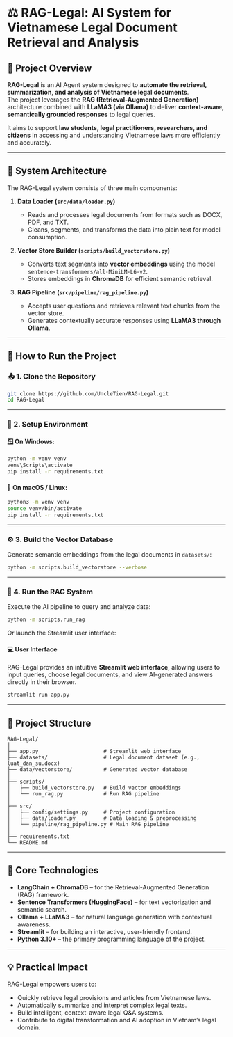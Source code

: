 # ⚖️ RAG-Legal: AI System for Vietnamese Legal Document Retrieval and Analysis

## 🧩 Project Overview

**RAG-Legal** is an AI Agent system designed to **automate the retrieval, summarization, and analysis of Vietnamese legal documents**.  
The project leverages the **RAG (Retrieval-Augmented Generation)** architecture combined with **LLaMA3 (via Ollama)** to deliver **context-aware, semantically grounded responses** to legal queries.

It aims to support **law students, legal practitioners, researchers, and citizens** in accessing and understanding Vietnamese laws more efficiently and accurately.

---

## 🧠 System Architecture

The RAG-Legal system consists of three main components:

1. **Data Loader (`src/data/loader.py`)**  
   - Reads and processes legal documents from formats such as DOCX, PDF, and TXT.  
   - Cleans, segments, and transforms the data into plain text for model consumption.

2. **Vector Store Builder (`scripts/build_vectorstore.py`)**  
   - Converts text segments into **vector embeddings** using the model `sentence-transformers/all-MiniLM-L6-v2`.  
   - Stores embeddings in **ChromaDB** for efficient semantic retrieval.

3. **RAG Pipeline (`src/pipeline/rag_pipeline.py`)**  
   - Accepts user questions and retrieves relevant text chunks from the vector store.  
   - Generates contextually accurate responses using **LLaMA3 through Ollama**.

---

## 🚀 How to Run the Project

### 📥 1. Clone the Repository

```bash
git clone https://github.com/UncleTien/RAG-Legal.git
cd RAG-Legal
```

---

### 🔧 2. Setup Environment

#### 🪟 On Windows:
```bash
python -m venv venv
venv\Scripts\activate
pip install -r requirements.txt
```

#### 🍎 On macOS / Linux:
```bash
python3 -m venv venv
source venv/bin/activate
pip install -r requirements.txt
```

---

### ⚙️ 3. Build the Vector Database

Generate semantic embeddings from the legal documents in `datasets/`:
```bash
python -m scripts.build_vectorstore --verbose
```

---

### 🤖 4. Run the RAG System

Execute the AI pipeline to query and analyze data:
```bash
python -m scripts.run_rag
```

Or launch the Streamlit user interface:
#### 💻 User Interface

RAG-Legal provides an intuitive **Streamlit web interface**, allowing users to input queries, choose legal documents, and view AI-generated answers directly in their browser.
```bash
streamlit run app.py
```

---

## 🧩 Project Structure

```
RAG-Legal/
│
├── app.py                     # Streamlit web interface
├── datasets/                  # Legal document dataset (e.g., luat_dan_su.docx)
├── data/vectorstore/          # Generated vector database
│
├── scripts/
│   ├── build_vectorstore.py   # Build vector embeddings
│   └── run_rag.py             # Run RAG pipeline
│
├── src/
│   ├── config/settings.py     # Project configuration
│   ├── data/loader.py         # Data loading & preprocessing
│   └── pipeline/rag_pipeline.py # Main RAG pipeline
│
├── requirements.txt
└── README.md
```

---

## 🧠 Core Technologies

- **LangChain + ChromaDB** – for the Retrieval-Augmented Generation (RAG) framework.  
- **Sentence Transformers (HuggingFace)** – for text vectorization and semantic search.  
- **Ollama + LLaMA3** – for natural language generation with contextual awareness.  
- **Streamlit** – for building an interactive, user-friendly frontend.  
- **Python 3.10+** – the primary programming language of the project.

---

## 💡 Practical Impact

RAG-Legal empowers users to:
- Quickly retrieve legal provisions and articles from Vietnamese laws.  
- Automatically summarize and interpret complex legal texts.  
- Build intelligent, context-aware legal Q&A systems.  
- Contribute to digital transformation and AI adoption in Vietnam’s legal domain.
